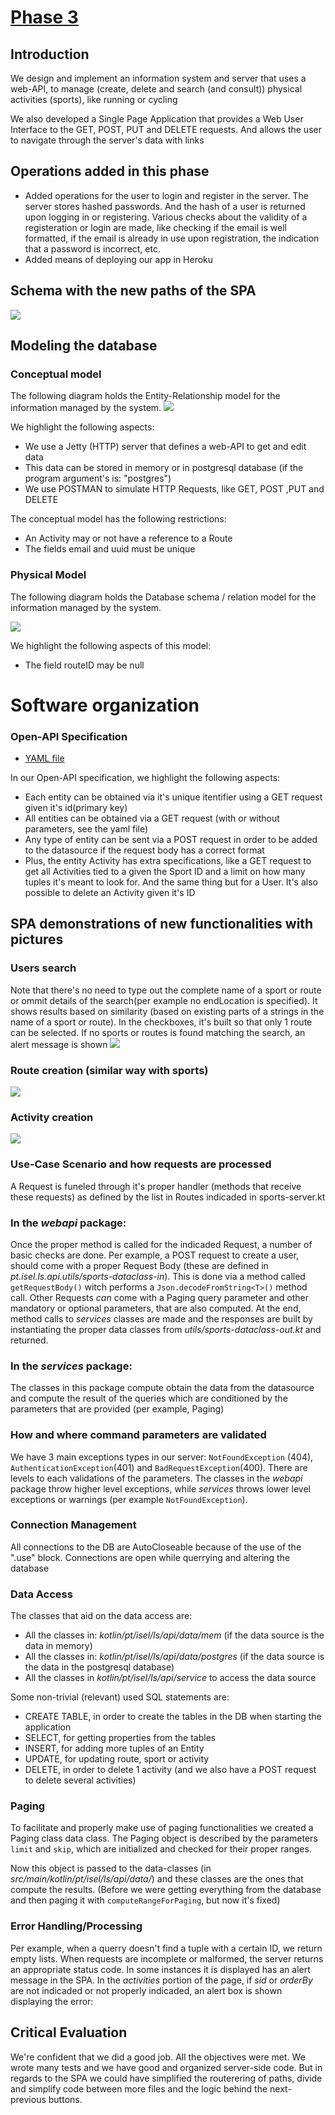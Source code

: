 # [Phase 3](https://github.com/isel-leic-ls/2122-2-common/wiki/phase-3)

## Introduction
We design and implement an information system and server that uses a web-API, to manage (create, delete and search (and consult)) physical activities (sports), like running or cycling 

We also developed a Single Page Application that provides a Web User Interface to the GET, POST, PUT and DELETE requests. And allows the user to navigate through the server's data with links

## Operations added in this phase
- Added operations for the user to login and register in the server. The server stores hashed passwords. And the hash of a user is returned upon logging in or registering. Various checks about the validity of a registeration or login are made, like checking if the email is well formatted, if the email is already in use upon registration, the indication that a password is incorrect, etc.
- Added means of deploying our app in Heroku

## Schema with the new paths of the SPA
![](./Navigation.jpg)

## Modeling the database
### **Conceptual model**
The following diagram holds the Entity-Relationship model for the information managed by the system.
![](./Entity%20relationship_lucidShart.png)

We highlight the following aspects:
- We use a Jetty (HTTP) server that defines a web-API to get and edit data 
- This data can be stored in memory or in postgresql database (if the program argument's is: "postgres")
- We use POSTMAN to simulate HTTP Requests, like GET, POST ,PUT and DELETE

The conceptual model has the following restrictions:
- An Activity may or not have a reference to a Route
- The fields email and uuid must be unique
    
### **Physical Model**

The following diagram holds the Database schema / relation model for the information managed by the system.

![](./Database_schema.png) 

We highlight the following aspects of this model:
- The field routeID may be null

# Software organization

### **Open-API Specification**

- [YAML file](https://github.com/isel-leic-ls/2122-2-LEIC41N-G01/blob/main/DOCS/open-api.yaml)

In our Open-API specification, we highlight the following aspects:

- Each entity can be obtained via it's unique itentifier using a GET request given it's id(primary key)
- All entities can be obtained via a GET request (with or without parameters, see the yaml file)
- Any type of entity can be sent via a POST request in order to be added to the datasource if the request body has a correct format
- Plus, the entity Activity has extra specifications, like a GET request to get all Activities tied to a given the Sport ID and a limit on how many tuples it's meant to look for. And the same thing but for a User. It's also possible to delete an Activity given it's ID

## SPA demonstrations of new functionalities with pictures
### Users search
Note that there's no need to type out the complete name of a sport or route or ommit details of the search(per example no endLocation is specified). It shows results based on similarity (based on existing parts of a strings in the name of a sport or route). In the checkboxes, it's built so that only 1 route can be selected. If no sports or routes is found matching the search, an alert message is shown
![](UsersSearchGivenRidAndSid.png)
### Route creation (similar way with sports)
![](NewRoute.png)
### Activity creation
![](NewActivity.png)


### **Use-Case Scenario and how requests are processed**

A Request is funeled through it's proper handler (methods that receive these requests) as defined by the list in Routes indicaded in sports-server.kt

### **In the *webapi* package:**
Once the proper method is called for the indicaded Request, a number of basic checks are done. Per example, a POST request to create a user, should come with a proper Request Body (these are defined in *pt.isel.ls.api.utils/sports-dataclass-in*). This is done via a method called `getRequestBody()` witch performs a `Json.decodeFromString<T>()` method call. Other Requests *can* come with a Paging query parameter and other mandatory or optional parameters, that are also computed. At the end, method calls to *services* classes are made and the responses are built by instantiating the proper data classes from *utils/sports-dataclass-out.kt* and returned.

### **In the *services* package:**
The classes in this package compute obtain the data from the datasource and compute the result of the queries which are conditioned by the parameters that are provided (per example, Paging)

### **How and where command parameters are validated**
We have 3 main exceptions types in our server: `NotFoundException` (404), `AuthenticationException`(401) and `BadRequestException`(400).
There are levels to each validations of the parameters. The classes in the *webapi* package throw higher level exceptions, while *services* throws lower level exceptions or warnings (per example `NotFoundException`). 

### **Connection Management**
All connections to the DB are AutoCloseable because of the use of the ".use" block. Connections are open while querrying and altering the database

### **Data Access**
The classes that aid on the data access are:
- All the classes in: *kotlin/pt/isel/ls/api/data/mem* (if the data source is the data in memory)
- All the classes in: *kotlin/pt/isel/ls/api/data/postgres* (if the data source is the data in the postgresql database)
- All the classes in *kotlin/pt/isel/ls/api/service* to access the data source

Some non-trivial (relevant) used SQL statements are:
- CREATE TABLE, in order to create the tables in the DB when starting the application
- SELECT, for getting properties from the tables
- INSERT, for adding more tuples of an Entity
- UPDATE, for updating route, sport or activity
- DELETE, in order to delete 1 activity (and we also have a POST request to delete several activities)

### **Paging**
To facilitate and properly make use of paging functionalities we created a Paging class data class. The Paging object is described by the parameters `limit` and `skip`, which are initialized and checked for their proper ranges.

Now this object is passed to the data-classes (in *src/main/kotlin/pt/isel/ls/api/data/*) and these classes are the ones that compute the results. (Before we were getting everything from the database and then paging it with `computeRangeForPaging`, but now it's fixed)

### **Error Handling/Processing**
Per example, when a querry doesn't find a tuple with a certain ID, we return empty lists. When requests are incomplete or malformed, the server returns an appropriate status code. In some instances it is displayed has an alert message in the SPA. In the *activities* portion of the page, if *sid* or *orderBy* are not indicaded or not properly indicaded, an alert box is shown displaying the error: 

## **Critical Evaluation**
We're confident that we did a good job. All the objectives were met. We wrote many tests and we have good and organized server-side code. But in regards to the SPA we could have simplified the routerering of paths, divide and simplify code between more files and the logic behind the next-previous buttons.
